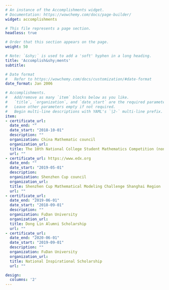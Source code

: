 ```yaml
---
# An instance of the Accomplishments widget.
# Documentation: https://wowchemy.com/docs/page-builder/
widget: accomplishments

# This file represents a page section.
headless: true

# Order that this section appears on the page.
weight: 50

# Note: `&shy;` is used to add a 'soft' hyphen in a long heading.
title: 'Accomplish&shy;ments'
subtitle:

# Date format
#   Refer to https://wowchemy.com/docs/customization/#date-format
date_format: Jan 2006

# Accomplishments.
#   Add/remove as many `item` blocks below as you like.
#   `title`, `organization`, and `date_start` are the required parameters.
#   Leave other parameters empty if not required.
#   Begin multi-line descriptions with YAML's `|2-` multi-line prefix.
item:
- certificate_url: 
  date_end: ""
  date_start: "2018-10-01"
  description: ""
  organization: China Mathematic council
  organization_url: 
  title: The 10th National College Student Mathematics Competition (non-mathematics) First Prize
  url: ""
- certificate_url: https://www.edx.org
  date_end: ""
  date_start: "2019-05-01"
  description: 
  organization: Shenzhen Cup council
  organization_url: 
  title: Shenzhen Cup Mathematical Modeling Challenge Shanghai Region  Third Prize
  url: ""
- certificate_url: 
  date_end: "2019-06-01"
  date_start: "2018-09-01"
  description: ""
  organization: FuDan University
  organization_url: 
  title: Dong Lin Alumni Scholarship
  url: ""
- certificate_url: 
  date_end: "2020-06-01"
  date_start: "2019-09-01"
  description: ""
  organization: FuDan University
  organization_url: 
  title: National Inspirational Scholarship
  url: ""

design:
  columns: '2' 
---
```

